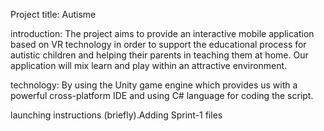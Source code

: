 Project title: Autisme

introduction: The project aims to provide an interactive mobile application based on VR technology in order to support the educational process for autistic children 
and helping their parents in teaching them at home. Our application will mix learn and play within an attractive environment.

technology: By using the Unity game engine which provides us with a powerful cross-platform IDE and using C# language for coding the script. 

launching instructions (briefly).Adding Sprint-1 files
